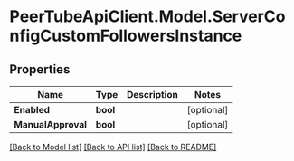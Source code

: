 # PeerTubeApiClient.Model.ServerConfigCustomFollowersInstance

## Properties

Name | Type | Description | Notes
------------ | ------------- | ------------- | -------------
**Enabled** | **bool** |  | [optional] 
**ManualApproval** | **bool** |  | [optional] 

[[Back to Model list]](../README.md#documentation-for-models) [[Back to API list]](../README.md#documentation-for-api-endpoints) [[Back to README]](../README.md)

